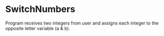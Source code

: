 # SwitchNumbers
Program receives two integers from user and assigns each integer to the opposite letter variable (a &amp; b).
